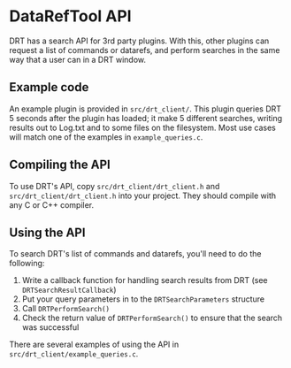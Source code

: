 # DataRefTool API

DRT has a search API for 3rd party plugins. With this, other plugins can request a list of commands or datarefs, and perform searches in the same way that a user can in a DRT window.

## Example code

An example plugin is provided in `src/drt_client/`. This plugin queries DRT 5 seconds after the plugin has loaded; it make 5 different searches, writing results out to Log.txt and to some files on the filesystem. Most use cases will match one of the examples in `example_queries.c`.

## Compiling the API

To use DRT's API, copy `src/drt_client/drt_client.h` and `src/drt_client/drt_client.h` into your project. They should compile with any C or C++ compiler.

## Using the API

To search DRT's list of commands and datarefs, you'll need to do the following:

1. Write a callback function for handling search results from DRT (see `DRTSearchResultCallback`)
2. Put your query parameters in to the `DRTSearchParameters` structure
3. Call `DRTPerformSearch()`
4. Check the return value of `DRTPerformSearch()` to ensure that the search was successful

There are several examples of using the API in `src/drt_client/example_queries.c`.
